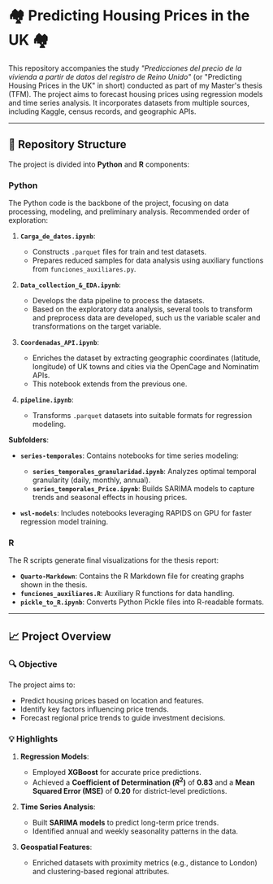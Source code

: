 # 🏘️ Predicting Housing Prices in the UK 🏘️

This repository accompanies the study *"Predicciones del precio de la vivienda a partir de datos del registro de Reino Unido"* (or "Predicting Housing Prices in the UK" in short) conducted as part of my Master's thesis (TFM). The project aims to forecast housing prices using regression models and time series analysis. It incorporates datasets from multiple sources, including Kaggle, census records, and geographic APIs.

---

## 📂 Repository Structure

The project is divided into **Python** and **R** components:

### **Python**
The Python code is the backbone of the project, focusing on data processing, modeling, and preliminary analysis. Recommended order of exploration:
1. **`Carga_de_datos.ipynb`**:
   - Constructs `.parquet` files for train and test datasets.
   - Prepares reduced samples for data analysis using auxiliary functions from `funciones_auxiliares.py`.

2. **`Data_collection_&_EDA.ipynb`**:
   - Develops the data pipeline to process the datasets.
   - Based on the exploratory data analysis, several tools to transform and preprocess data are developed, such us the variable scaler and transformations on the target variable.

3. **`Coordenadas_API.ipynb`**:
   - Enriches the dataset by extracting geographic coordinates (latitude, longitude) of UK towns and cities via the OpenCage and Nominatim APIs.
   - This notebook extends from the previous one.

4. **`pipeline.ipynb`**:
   - Transforms `.parquet` datasets into suitable formats for regression modeling.

**Subfolders**:
- **`series-temporales`**: Contains notebooks for time series modeling:
  - **`series_temporales_granularidad.ipynb`**: Analyzes optimal temporal granularity (daily, monthly, annual).
  - **`series_temporales_Price.ipynb`**: Builds SARIMA models to capture trends and seasonal effects in housing prices.

- **`wsl-models`**: Includes notebooks leveraging RAPIDS on GPU for faster regression model training.

### **R**
The R scripts generate final visualizations for the thesis report:
- **`Quarto-Markdown`**: Contains the R Markdown file for creating graphs shown in the thesis.
- **`funciones_auxiliares.R`**: Auxiliary R functions for data handling.
- **`pickle_to_R.ipynb`**: Converts Python Pickle files into R-readable formats.

---

## 📈 Project Overview

### 🔍 Objective
The project aims to:
- Predict housing prices based on location and features.
- Identify key factors influencing price trends.
- Forecast regional price trends to guide investment decisions.

### 💡 Highlights
1. **Regression Models**:
   - Employed **XGBoost** for accurate price predictions.
   - Achieved a **Coefficient of Determination ($R^2$)** of **0.83** and a **Mean Squared Error (MSE)** of **0.20** for district-level predictions.

2. **Time Series Analysis**:
   - Built **SARIMA models** to predict long-term price trends.
   - Identified annual and weekly seasonality patterns in the data.

3. **Geospatial Features**:
   - Enriched datasets with proximity metrics (e.g., distance to London) and clustering-based regional attributes.
